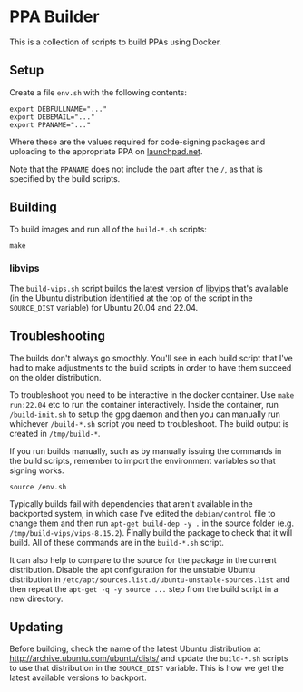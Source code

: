 # PPA Builder

This is a collection of scripts to build PPAs using Docker.

## Setup

Create a file `env.sh` with the following contents:

```
export DEBFULLNAME="..."
export DEBEMAIL="..."
export PPANAME="..."
```

Where these are the values required for code-signing packages and uploading to the appropriate
PPA on [launchpad.net](https://launchpad.net).

Note that the `PPANAME` does not include the part after the `/`, as that is specified by the build
scripts.

## Building

To build images and run all of the `build-*.sh` scripts:

```shell
make
```

### libvips

The `build-vips.sh` script builds the latest version of [libvips](https://www.libvips.org/) that's available (in the Ubuntu
distribution identified at the top of the script in the `SOURCE_DIST` variable) for Ubuntu 20.04 and 22.04.

## Troubleshooting

The builds don't always go smoothly. You'll see in each build script that I've had to make adjustments to the build scripts in
order to have them succeed on the older distribution.

To troubleshoot you need to be interactive in the docker container. Use `make run:22.04` etc to run the container interactively.
Inside the container, run `/build-init.sh` to setup the gpg daemon and then you can manually run whichever `/build-*.sh`
script you need to troubleshoot. The build output is created in `/tmp/build-*`.

If you run builds manually, such as by manually issuing the commands in the build scripts, remember to import the environment
variables so that signing works.

```shell
source /env.sh
```

Typically builds fail with dependencies that aren't available in the backported system, in which case I've edited the `debian/control`
file to change them and then run `apt-get build-dep -y .` in the source folder (e.g. `/tmp/build-vips/vips-8.15.2`). Finally build the
package to check that it will build. All of these commands are in the `build-*.sh` script.

It can also help to compare to the source for the package in the current distribution. Disable the apt configuration for the
unstable Ubuntu distribution in `/etc/apt/sources.list.d/ubuntu-unstable-sources.list` and then repeat the `apt-get -q -y source ...`
step from the build script in a new directory.

## Updating

Before building, check the name of the latest Ubuntu distribution at http://archive.ubuntu.com/ubuntu/dists/ and update
the `build-*.sh` scripts to use that distribution in the `SOURCE_DIST` variable. This is how we get the latest available
versions to backport.
